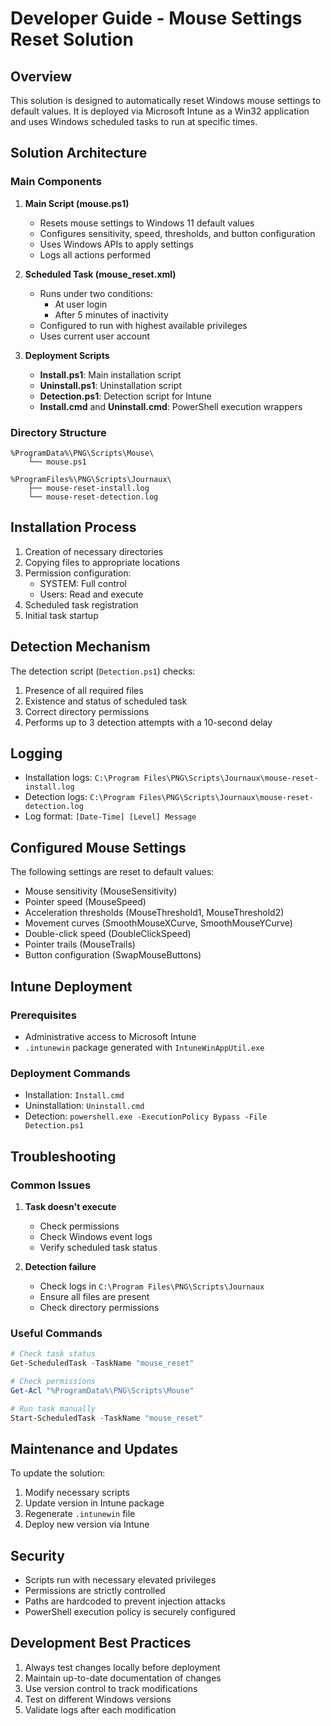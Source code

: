 # Developer Guide - Mouse Settings Reset Solution

## Overview

This solution is designed to automatically reset Windows mouse settings to default values. It is deployed via Microsoft Intune as a Win32 application and uses Windows scheduled tasks to run at specific times.

## Solution Architecture

### Main Components

1. **Main Script (mouse.ps1)**
   - Resets mouse settings to Windows 11 default values
   - Configures sensitivity, speed, thresholds, and button configuration
   - Uses Windows APIs to apply settings
   - Logs all actions performed

2. **Scheduled Task (mouse_reset.xml)**
   - Runs under two conditions:
     * At user login
     * After 5 minutes of inactivity
   - Configured to run with highest available privileges
   - Uses current user account

3. **Deployment Scripts**
   - **Install.ps1**: Main installation script
   - **Uninstall.ps1**: Uninstallation script
   - **Detection.ps1**: Detection script for Intune
   - **Install.cmd** and **Uninstall.cmd**: PowerShell execution wrappers

### Directory Structure

```
%ProgramData%\PNG\Scripts\Mouse\
    └── mouse.ps1

%ProgramFiles%\PNG\Scripts\Journaux\
    ├── mouse-reset-install.log
    └── mouse-reset-detection.log
```

## Installation Process

1. Creation of necessary directories
2. Copying files to appropriate locations
3. Permission configuration:
   - SYSTEM: Full control
   - Users: Read and execute
4. Scheduled task registration
5. Initial task startup

## Detection Mechanism

The detection script (`Detection.ps1`) checks:
1. Presence of all required files
2. Existence and status of scheduled task
3. Correct directory permissions
4. Performs up to 3 detection attempts with a 10-second delay

## Logging

- Installation logs: `C:\Program Files\PNG\Scripts\Journaux\mouse-reset-install.log`
- Detection logs: `C:\Program Files\PNG\Scripts\Journaux\mouse-reset-detection.log`
- Log format: `[Date-Time] [Level] Message`

## Configured Mouse Settings

The following settings are reset to default values:
- Mouse sensitivity (MouseSensitivity)
- Pointer speed (MouseSpeed)
- Acceleration thresholds (MouseThreshold1, MouseThreshold2)
- Movement curves (SmoothMouseXCurve, SmoothMouseYCurve)
- Double-click speed (DoubleClickSpeed)
- Pointer trails (MouseTrails)
- Button configuration (SwapMouseButtons)

## Intune Deployment

### Prerequisites
- Administrative access to Microsoft Intune
- `.intunewin` package generated with `IntuneWinAppUtil.exe`

### Deployment Commands
- Installation: `Install.cmd`
- Uninstallation: `Uninstall.cmd`
- Detection: `powershell.exe -ExecutionPolicy Bypass -File Detection.ps1`

## Troubleshooting

### Common Issues
1. **Task doesn't execute**
   - Check permissions
   - Check Windows event logs
   - Verify scheduled task status

2. **Detection failure**
   - Check logs in `C:\Program Files\PNG\Scripts\Journaux`
   - Ensure all files are present
   - Check directory permissions

### Useful Commands
```powershell
# Check task status
Get-ScheduledTask -TaskName "mouse_reset"

# Check permissions
Get-Acl "%ProgramData%\PNG\Scripts\Mouse"

# Run task manually
Start-ScheduledTask -TaskName "mouse_reset"
```

## Maintenance and Updates

To update the solution:
1. Modify necessary scripts
2. Update version in Intune package
3. Regenerate `.intunewin` file
4. Deploy new version via Intune

## Security

- Scripts run with necessary elevated privileges
- Permissions are strictly controlled
- Paths are hardcoded to prevent injection attacks
- PowerShell execution policy is securely configured

## Development Best Practices

1. Always test changes locally before deployment
2. Maintain up-to-date documentation of changes
3. Use version control to track modifications
4. Test on different Windows versions
5. Validate logs after each modification
